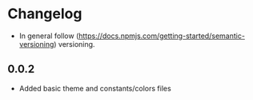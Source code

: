 # Changelog

* In general follow (https://docs.npmjs.com/getting-started/semantic-versioning) versioning.

## <next>

## 0.0.2
* Added basic theme and constants/colors files
